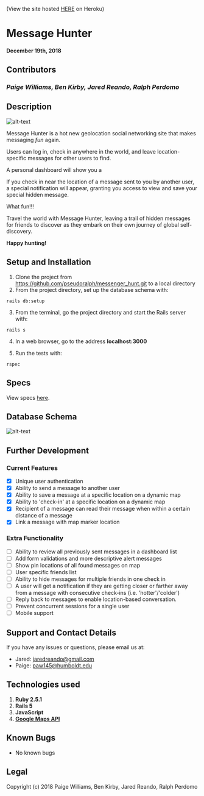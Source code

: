 (View the site hosted [HERE](http://message-hunter.herokuapp.com/) on Heroku)

# Message Hunter

#### December 19th, 2018

## Contributors

### _Paige Williams, Ben Kirby, Jared Reando, Ralph Perdomo_

## Description

![alt-text](https://github.com/pseudoralph/messenger_hunt/blob/master/public/Screen%20Shot%202018-12-20%20at%208.09.48%20AM.png)

Message Hunter is a hot new geolocation social networking site that makes messaging _fun_ again.

Users can log in, check in anywhere in the world, and leave location-specific messages for other users to find.

A personal dashboard will show you a

If you check in near the location of a message sent to you by another user, a special notification will appear, granting you access to view and save your special hidden message.

What fun!!!

Travel the world with Message Hunter, leaving a trail of hidden messages for friends to discover as they embark on their own journey of global self-discovery.

**Happy hunting!**


## Setup and Installation

1. Clone the project from https://github.com/pseudoralph/messenger_hunt.git to a local directory
2. From the project directory, set up the database schema with:
 ```console
rails db:setup
```

3. From the terminal, go the project directory and start the Rails server with:
```console
rails s
```
4. In a web browser, go to the address **localhost:3000**

5. Run the tests with:
```console
rspec
```

## Specs  

View specs [here](https://github.com/pseudoralph/messenger_hunt/tree/master/spec).

## Database Schema

![alt-text](https://github.com/pseudoralph/messenger_hunt/blob/master/public/db_schema.png)

## Further Development

  ### Current Features
  - [x] Unique user authentication
  - [x] Ability to send a message to another user
  - [x] Ability to save a message at a specific location on a dynamic map
  - [x] Ability to 'check-in' at a specific location on a dynamic map
  - [x] Recipient of a message can read their message when within a certain distance of a message
  - [x] Link a message with map marker location

  ### Extra Functionality
  - [ ] Ability to review all previously sent messages in a dashboard list
  - [ ] Add form validations and more descriptive alert messages
  - [ ] Show pin locations of all found messages on map
  - [ ] User specific friends list
  - [ ] Ability to hide messages for multiple friends in one check in
  - [ ] A user will get a notification if they are getting closer or farther away from a message with consecutive check-ins (i.e. 'hotter'/'colder')
  - [ ] Reply back to messages to enable location-based conversation.
  - [ ] Prevent concurrent sessions for a single user
  - [ ] Mobile support

## Support and Contact Details

If you have any issues or questions, please email us at:
  - Jared: jaredreando@gmail.com
  - Paige: paw145@humboldt.edu
  


## Technologies used

1. **Ruby 2.5.1**
2. **Rails 5**
3. **JavaScript**
4. [**Google Maps API**](https://developers.google.com/maps/documentation/javascript/tutorial)

## Known Bugs
- No known bugs

## Legal

Copyright (c) 2018 Paige Williams, Ben Kirby, Jared Reando, Ralph Perdomo

